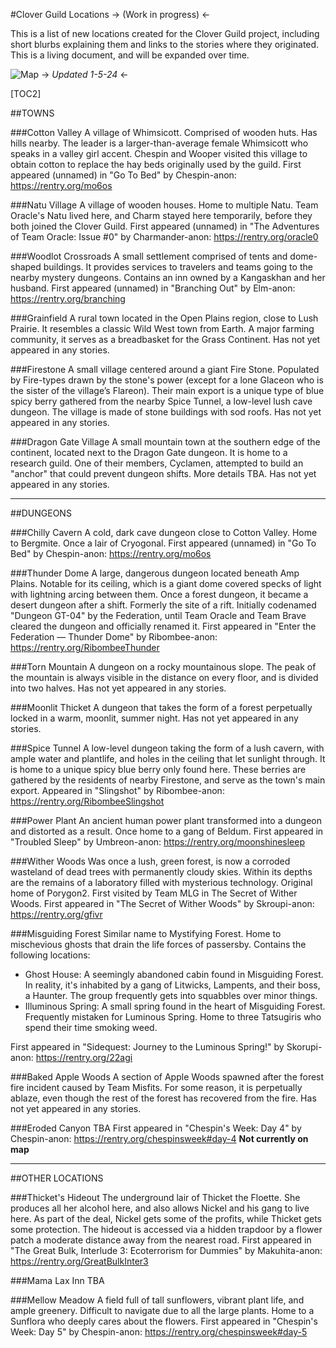 #Clover Guild Locations
-> (Work in progress) <-

This is a list of new locations created for the Clover Guild project, including short blurbs explaining them and links to the stories where they originated. This is a living document, and will be expanded over time.

![Map](https://files.catbox.moe/2zu9ru.png)
-> *Updated 1-5-24* <-

[TOC2]

##TOWNS

###Cotton Valley
A village of Whimsicott. Comprised of wooden huts. Has hills nearby. The leader is a larger-than-average female Whimsicott who speaks in a valley girl accent. Chespin and Wooper visited this village to obtain cotton to replace the hay beds originally used by the guild.
First appeared (unnamed) in "Go To Bed" by Chespin-anon: https://rentry.org/mo6os

###Natu Village
A village of wooden houses. Home to multiple Natu. Team Oracle's Natu lived here, and Charm stayed here temporarily, before they both joined the Clover Guild.
First appeared (unnamed) in "The Adventures of Team Oracle: Issue #0" by Charmander-anon: https://rentry.org/oracle0

###Woodlot Crossroads
A small settlement comprised of tents and dome-shaped buildings. It provides services to travelers and teams going to the nearby mystery dungeons. Contains an inn owned by a Kangaskhan and her husband.
First appeared (unnamed) in "Branching Out" by Elm-anon: https://rentry.org/branching

###Grainfield
A rural town located in the Open Plains region, close to Lush Prairie. It resembles a classic Wild West town from Earth. A major farming community, it serves as a breadbasket for the Grass Continent.
Has not yet appeared in any stories.

###Firestone
A small village centered around a giant Fire Stone. Populated by Fire-types drawn by the stone's power (except for a lone Glaceon who is the sister of the village’s Flareon). Their main export is a unique type of blue spicy berry gathered from the nearby Spice Tunnel, a low-level lush cave dungeon. The village is made of stone buildings with sod roofs.
Has not yet appeared in any stories.

###Dragon Gate Village
A small mountain town at the southern edge of the continent, located next to the Dragon Gate dungeon. It is home to a research guild. One of their members, Cyclamen, attempted to build an "anchor" that could prevent dungeon shifts. More details TBA.
Has not yet appeared in any stories.


---


##DUNGEONS

###Chilly Cavern
A cold, dark cave dungeon close to Cotton Valley. Home to Bergmite. Once a lair of Cryogonal.
First appeared (unnamed) in "Go To Bed" by Chespin-anon: https://rentry.org/mo6os

###Thunder Dome
A large, dangerous dungeon located beneath Amp Plains. Notable for its ceiling, which is a giant dome covered specks of light with lightning arcing between them. Once a forest dungeon, it became a desert dungeon after a shift. Formerly the site of a rift. Initially codenamed "Dungeon GT-04" by the Federation, until Team Oracle and Team Brave cleared the dungeon and officially renamed it.
First appeared in "Enter the Federation — Thunder Dome" by Ribombee-anon: https://rentry.org/RibombeeThunder

###Torn Mountain
A dungeon on a rocky mountainous slope. The peak of the mountain is always visible in the distance on every floor, and is divided into two halves.
Has not yet appeared in any stories.

###Moonlit Thicket
A dungeon that takes the form of a forest perpetually locked in a warm, moonlit, summer night.
Has not yet appeared in any stories.

###Spice Tunnel
A low-level dungeon taking the form of a lush cavern, with ample water and plantlife, and holes in the ceiling that let sunlight through. It is home to a unique spicy blue berry only found here. These berries are gathered by the residents of nearby Firestone, and serve as the town's main export.
Appeared in "Slingshot" by Ribombee-anon: https://rentry.org/RibombeeSlingshot

###Power Plant
An ancient human power plant transformed into a dungeon and distorted as a result. Once home to a gang of Beldum.
First appeared in "Troubled Sleep" by Umbreon-anon: https://rentry.org/moonshinesleep

###Wither Woods
Was once a lush, green forest, is now a corroded wasteland of dead trees with permanently cloudy skies. Within its depths are the remains of a laboratory filled with mysterious technology. Original home of Porygon2. First visited by Team MLG in The Secret of Wither Woods.
First appeared in "The Secret of Wither Woods" by Skroupi-anon: https://rentry.org/gfivr

###Misguiding Forest
Similar name to Mystifying Forest. Home to mischevious ghosts that drain the life forces of passersby. Contains the following locations:
- Ghost House: A seemingly abandoned cabin found in Misguiding Forest. In reality, it's inhabited by a gang of Litwicks, Lampents, and their boss, a Haunter. The group frequently gets into squabbles over minor things.
- Illuminous Spring: A small spring found in the heart of Misguiding Forest. Frequently mistaken for Luminous Spring. Home to three Tatsugiris who spend their time smoking weed.

First appeared in "Sidequest: Journey to the Luminous Spring!" by Skorupi-anon: https://rentry.org/22agi

###Baked Apple Woods
A section of Apple Woods spawned after the forest fire incident caused by Team Misfits. For some reason, it is perpetually ablaze, even though the rest of the forest has recovered from the fire.
Has not yet appeared in any stories.

###Eroded Canyon
TBA
First appeared in "Chespin's Week: Day 4" by Chespin-anon: https://rentry.org/chespinsweek#day-4
**Not currently on map**


---


##OTHER LOCATIONS

###Thicket's Hideout
The underground lair of Thicket the Floette. She produces all her alcohol here, and also allows Nickel and his gang to live here. As part of the deal, Nickel gets some of the profits, while Thicket gets some protection. The hideout is accessed via a hidden trapdoor by a flower patch a moderate distance away from the nearest road.
First appeared in "The Great Bulk, Interlude 3: Ecoterrorism for Dummies" by Makuhita-anon: https://rentry.org/GreatBulkInter3

###Mama Lax Inn
TBA

###Mellow Meadow
A field full of tall sunflowers, vibrant plant life, and ample greenery. Difficult to navigate due to all the large plants. Home to a Sunflora who deeply cares about the flowers.
First appeared in "Chespin's Week: Day 5" by Chespin-anon: https://rentry.org/chespinsweek#day-5